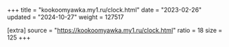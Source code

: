 +++
title = "kookoomyawka.my1.ru/clock.html"
date = "2023-02-26"
updated = "2024-10-27"
weight = 127517

[extra]
source = "https://kookoomyawka.my1.ru/clock.html"
ratio = 18
size = 125
+++
